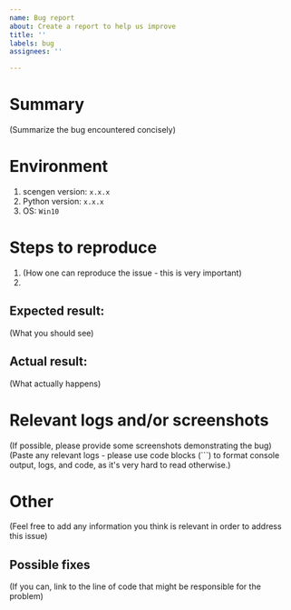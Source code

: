 ```yaml
---
name: Bug report
about: Create a report to help us improve
title: ''
labels: bug
assignees: ''

---
```


# Summary

(Summarize the bug encountered concisely)

# Environment
1. scengen version: `x.x.x`
1. Python version: `x.x.x`
1. OS: `Win10`

# Steps to reproduce
1. (How one can reproduce the issue - this is very important)
1. 

## Expected result:
(What you should see)

## Actual result:
(What actually happens)

# Relevant logs and/or screenshots
(If possible, please provide some screenshots demonstrating the bug)
(Paste any relevant logs - please use code blocks (```) to format console output, logs, and code, as it's very hard to read otherwise.)

# Other
(Feel free to add any information you think is relevant in order to address this issue)

## Possible fixes

(If you can, link to the line of code that might be responsible for the problem)
